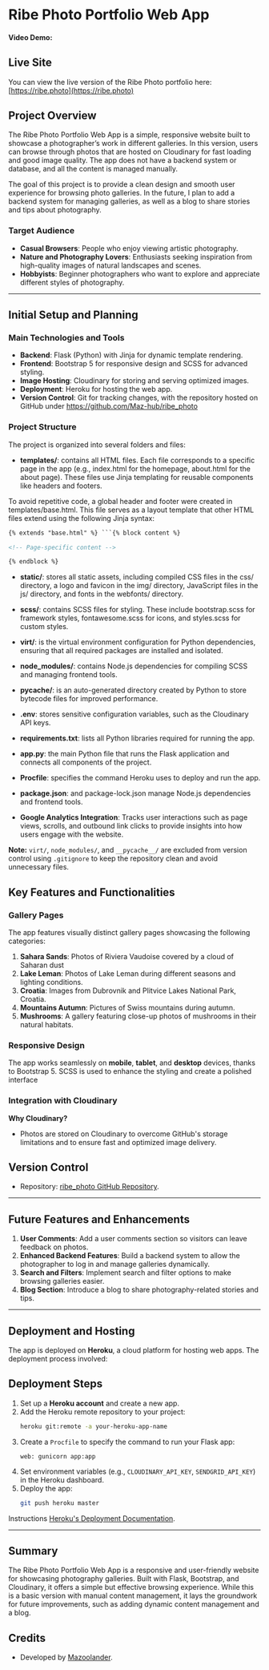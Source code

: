 # Ribe Photo Portfolio Web App

#### Video Demo: <URL>

## Live Site

You can view the live version of the Ribe Photo portfolio here:
[https://ribe.photo](https://ribe.photo)

## Project Overview

The Ribe Photo Portfolio Web App is a simple, responsive website built to showcase a photographer’s work in different galleries. In this version, users can browse through photos that are hosted on Cloudinary for fast loading and good image quality. The app does not have a backend system or database, and all the content is managed manually.

The goal of this project is to provide a clean design and smooth user experience for browsing photo galleries. In the future, I plan to add a backend system for managing galleries, as well as a blog to share stories and tips about photography.

### Target Audience

- **Casual Browsers**: People who enjoy viewing artistic photography.
- **Nature and Photography Lovers**: Enthusiasts seeking inspiration from high-quality images of natural landscapes and scenes.
- **Hobbyists**: Beginner photographers who want to explore and appreciate different styles of photography.

---

## Initial Setup and Planning

### Main Technologies and Tools

- **Backend**: Flask (Python) with Jinja for dynamic template rendering.
- **Frontend**: Bootstrap 5 for responsive design and SCSS for advanced styling.
- **Image Hosting**: Cloudinary for storing and serving optimized images.
- **Deployment**: Heroku for hosting the web app.
- **Version Control**: Git for tracking changes, with the repository hosted on GitHub under https://github.com/Maz-hub/ribe_photo

### Project Structure

The project is organized into several folders and files:

- **templates/**: contains all HTML files. Each file corresponds to a specific page in the app (e.g., index.html for the homepage, about.html for the about page). These files use Jinja templating for reusable components like headers and footers.

To avoid repetitive code, a global header and footer were created in templates/base.html. This file serves as a layout template that other HTML files extend using the following Jinja syntax:

````html
{% extends "base.html" %} ```{% block content %}

<!-- Page-specific content -->

{% endblock %}
````

- **static/**: stores all static assets, including compiled CSS files in the css/ directory, a logo and favicon in the img/ directory, JavaScript files in the js/ directory, and fonts in the webfonts/ directory.

- **scss/**: contains SCSS files for styling. These include bootstrap.scss for framework styles, fontawesome.scss for icons, and styles.scss for custom styles.

- **virt/**: is the virtual environment configuration for Python dependencies, ensuring that all required packages are installed and isolated.

- **node_modules/**: contains Node.js dependencies for compiling SCSS and managing frontend tools.

- **pycache/**: is an auto-generated directory created by Python to store bytecode files for improved performance.

- **.env**: stores sensitive configuration variables, such as the Cloudinary API keys.

- **requirements.txt**: lists all Python libraries required for running the app.

- **app.py**: the main Python file that runs the Flask application and connects all components of the project.

- **Procfile**: specifies the command Heroku uses to deploy and run the app.

- **package.json**: and package-lock.json manage Node.js dependencies and frontend tools.

- **Google Analytics Integration**: Tracks user interactions such as page views, scrolls, and outbound link clicks to provide insights into how users engage with the website.

**Note:** `virt/`, `node_modules/`, and `__pycache__/` are excluded from version control using `.gitignore` to keep the repository clean and avoid unnecessary files.

## Key Features and Functionalities

### Gallery Pages

The app features visually distinct gallery pages showcasing the following categories:

1. **Sahara Sands**: Photos of Riviera Vaudoise covered by a cloud of Saharan dust
2. **Lake Leman**: Photos of Lake Leman during different seasons and lighting conditions.
3. **Croatia**: Images from Dubrovnik and Plitvice Lakes National Park, Croatia.
4. **Mountains Autumn**: Pictures of Swiss mountains during autumn.
5. **Mushrooms**: A gallery featuring close-up photos of mushrooms in their natural habitats.

### Responsive Design

The app works seamlessly on **mobile**, **tablet**, and **desktop** devices, thanks to Bootstrap 5. SCSS is used to enhance the styling and create a polished interface

### Integration with Cloudinary

**Why Cloudinary?**

- Photos are stored on Cloudinary to overcome GitHub's storage limitations and to ensure fast and optimized image delivery.

## Version Control

- Repository: [ribe_photo GitHub Repository](https://github.com/Maz-hub/ribe_photo).

---

## Future Features and Enhancements

1. **User Comments**: Add a user comments section so visitors can leave feedback on photos.
2. **Enhanced Backend Features**: Build a backend system to allow the photographer to log in and manage galleries dynamically.
3. **Search and Filters**: Implement search and filter options to make browsing galleries easier.
4. **Blog Section**: Introduce a blog to share photography-related stories and tips.

---

## Deployment and Hosting

The app is deployed on **Heroku**, a cloud platform for hosting web apps. The deployment process involved:

## Deployment Steps

1. Set up a **Heroku account** and create a new app.
2. Add the Heroku remote repository to your project:
   ```bash
   heroku git:remote -a your-heroku-app-name
   ```
3. Create a `Procfile` to specify the command to run your Flask app:
   ```text
   web: gunicorn app:app
   ```
4. Set environment variables (e.g., `CLOUDINARY_API_KEY`, `SENDGRID_API_KEY`) in the Heroku dashboard.
5. Deploy the app:
   ```bash
   git push heroku master
   ```

Instructions [Heroku's Deployment Documentation](https://devcenter.heroku.com/articles/getting-started-with-python).

---

## Summary

The Ribe Photo Portfolio Web App is a responsive and user-friendly website for showcasing photography galleries. Built with Flask, Bootstrap, and Cloudinary, it offers a simple but effective browsing experience. While this is a basic version with manual content management, it lays the groundwork for future improvements, such as adding dynamic content management and a blog.

## Credits

- Developed by [Mazoolander](mailto:mazoolander@me.com).
